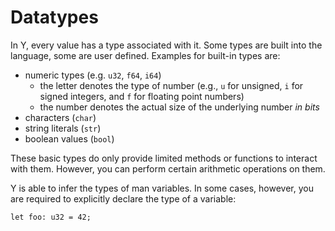 # Datatypes

In Y, every value has a type associated with it. Some types are built into the language, some are user defined. Examples for built-in types are:

- numeric types (e.g. `u32`, `f64`, `i64`)
  - the letter denotes the type of number (e.g., `u` for unsigned, `i` for signed integers, and `f` for floating point numbers)
  - the number denotes the actual size of the underlying number _in bits_
- characters (`char`)
- string literals (`str`)
- boolean values (`bool`)

These basic types do only provide limited methods or functions to interact with them. However, you can perform certain arithmetic operations on them.

Y is able to infer the types of man variables. In some cases, however, you are required to explicitly declare the type of a variable:

```why
let foo: u32 = 42;
```
